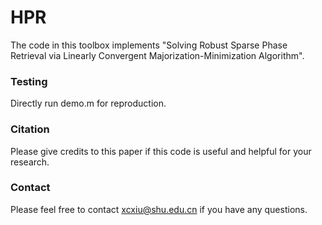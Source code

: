 # HPR


The code in this toolbox implements "Solving Robust Sparse Phase Retrieval via Linearly Convergent Majorization-Minimization Algorithm". 


### Testing
Directly run demo.m for reproduction.

### Citation
Please give credits to this paper if this code is useful and helpful for your research.


### Contact 
Please feel free to contact xcxiu@shu.edu.cn if you have any questions.
